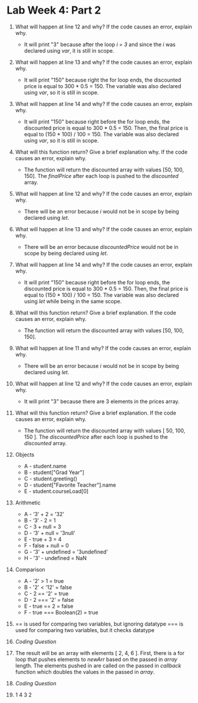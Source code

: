 # Lab Week 4: Part 2

1. What will happen at line 12 and why? If the code causes an error, explain why. 
    - It will print "3" because after the loop *i = 3* and since the *i* was declared using *var*, it is still in scope.

2. What will happen at line 13 and why? If the code causes an error, explain why.
    - It will print "150" because right the for loop ends, the discounted price is equal to 300 * 0.5 = 150. The variable was also declared using *var*, so it is still in scope.

3. What will happen at line 14 and why? If the code causes an error, explain why.
    - It will print "150" because right before the for loop ends, the discounted price is equal to 300 * 0.5 = 150. Then, the final price is equal to (150 * 100) / 100 = 150. The variable was also declared using *var*, so it is still in scope.

4. What will this function return? Give a brief explanation why. If the code causes an error, explain why.
    - The function will return the discounted array with values [50, 100, 150]. The *finalPrice* after each loop is pushed to the *discounted* array. 

5. What will happen at line 12 and why?  If the code causes an error, explain why.
    - There will be an error because *i* would not be in scope by being declared using *let*.

6. What will happen at line 13 and why? If the code causes an error, explain why.
    - There will be an error because *discountedPrice* would not be in scope by being declared using *let*.

7. What will happen at line 14 and why? If the code causes an error, explain why.
    - It will print "150" because right before the for loop ends, the discounted price is equal to 300 * 0.5 = 150. Then, the final price is equal to (150 * 100) / 100 = 150. The variable was also declared using *let* while being in the same scope.

8. What will this function return? Give a brief explanation. If the code causes an error, explain why. 
    - The function will return the discounted array with values [50, 100, 150].

9. What will happen at line 11 and why? If the code causes an error, explain why.
    - There will be an error because *i* would not be in scope by being declared using *let*.

10. What will happen at line 12 and why? If the code causes an error, explain why.
    - It will print "3" because there are 3 elements in the prices array. 

11. What will this function return? Give a brief explanation. If the code causes an error, explain why.
    - The function will return the discounted array with values [ 50, 100, 150 ]. The *discountedPrice* after each loop is pushed to the *discounted* array.

12. Objects
    - A - student.name
    - B - student["Grad Year"]
    - C - student.greeting()
    - D - student["Favorite Teacher"].name
    - E - student.courseLoad[0]

13. Arithmetic
    - A - ‘3’ + 2 = '32'
    - B - ‘3’ - 2 = 1
    - C - 3 + null = 3
    - D - ‘3’ + null = '3null'
    - E - true + 3 = 4
    - F - false + null = 0
    - G - '3' + undefined = '3undefined'
    - H - '3' - undefined = NaN

14. Comparison
    - A - '2' > 1 = true
    - B - '2' < '12' = false
    - C - 2 == '2' = true
    - D - 2 === '2' = false
    - E - true == 2 = false
    - F - true === Boolean(2) = true

15. == is used for comparing two variables, but ignoring datatype
    === is used for comparing two variables, but it checks datatype

16. *Coding Question*

17. The result will be an array with elements [ 2, 4, 6 ]. First, there is a for loop that pushes elements to *newArr* based on the passed in *array* length. The elements pushed in are called on the passed in *callback* function which doubles the values in the passed in *array*.

18. *Coding Question*

19. 1
    4
    3
    2